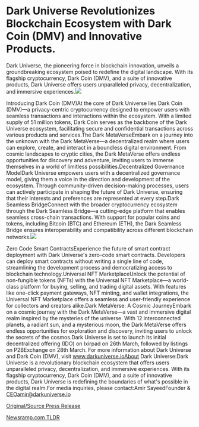 # Dark Universe Revolutionizes Blockchain Ecosystem with Dark Coin (DMV) and Innovative Products.

Dark Universe, the pioneering force in blockchain innovation, unveils a groundbreaking ecosystem poised to redefine the digital landscape. With its flagship cryptocurrency, Dark Coin (DMV), and a suite of innovative products, Dark Universe offers users unparalleled privacy, decentralization, and immersive experiences.![](https://blockchainwire.s3.amazonaws.com/jjcverse/editor_image/88044b0d-0bd5-4696-b9be-af56f2efe08d.png)

Introducing Dark Coin (DMV)At the core of Dark Universe lies Dark Coin (DMV)—a privacy-centric cryptocurrency designed to empower users with seamless transactions and interactions within the ecosystem. With a limited supply of 51 million tokens, Dark Coin serves as the backbone of the Dark Universe ecosystem, facilitating secure and confidential transactions across various products and services.The Dark MetaVerseEmbark on a journey into the unknown with the Dark MetaVerse—a decentralized realm where users can explore, create, and interact in a boundless digital environment. From cosmic landscapes to cryptic cities, the Dark MetaVerse offers endless opportunities for discovery and adventure, inviting users to immerse themselves in a world of limitless possibilities.Decentralized Governance ModelDark Universe empowers users with a decentralized governance model, giving them a voice in the direction and development of the ecosystem. Through community-driven decision-making processes, users can actively participate in shaping the future of Dark Universe, ensuring that their interests and preferences are represented at every step.Dark Seamless BridgeConnect with the broader cryptocurrency ecosystem through the Dark Seamless Bridge—a cutting-edge platform that enables seamless cross-chain transactions. With support for popular coins and tokens, including Bitcoin (BTC) and Ethereum (ETH), the Dark Seamless Bridge ensures interoperability and compatibility across different blockchain networks.![](https://blockchainwire.s3.amazonaws.com/jjcverse/editor_image/72e35840-b568-4eba-b660-2779b5bbe2c7.jpg)

Zero Code Smart ContractsExperience the future of smart contract deployment with Dark Universe's zero-code smart contracts. Developers can deploy smart contracts without writing a single line of code, streamlining the development process and democratizing access to blockchain technology.Universal NFT MarketplaceUnlock the potential of non-fungible tokens (NFTs) with the Universal NFT Marketplace—a world-class platform for buying, selling, and trading digital assets. With features like one-click payment gateways, NFT minting, and wallet integrations, the Universal NFT Marketplace offers a seamless and user-friendly experience for collectors and creators alike.Dark MetaVerse: A Cosmic JourneyEmbark on a cosmic journey with the Dark MetaVerse—a vast and immersive digital realm inspired by the mysteries of the universe. With 12 interconnected planets, a radiant sun, and a mysterious moon, the Dark MetaVerse offers endless opportunities for exploration and discovery, inviting users to unlock the secrets of the cosmos.Dark Universe is set to launch its initial decentralized offering (IDO) on Ixirpad on 26th March, followed by listings on P2BExchange on 28th March. For more information about Dark Universe and Dark Coin (DMV), visit www.darkuniverse.ioAbout Dark Universe:Dark Universe is a revolutionary blockchain ecosystem that offers users unparalleled privacy, decentralization, and immersive experiences. With its flagship cryptocurrency, Dark Coin (DMV), and a suite of innovative products, Dark Universe is redefining the boundaries of what's possible in the digital realm.For media inquiries, please contact:Amir SayeedFounder & CEOamir@darkuniverse.io 

[Original/Source Press Release](https://blockchainwire.io/press-release/-dark-universe-revolutionizes-blockchain-ecosystem-with-dark-coin-dmv-and-innovative-products) 

[Newsramp.com TLDR](https://newsramp.com/None) 